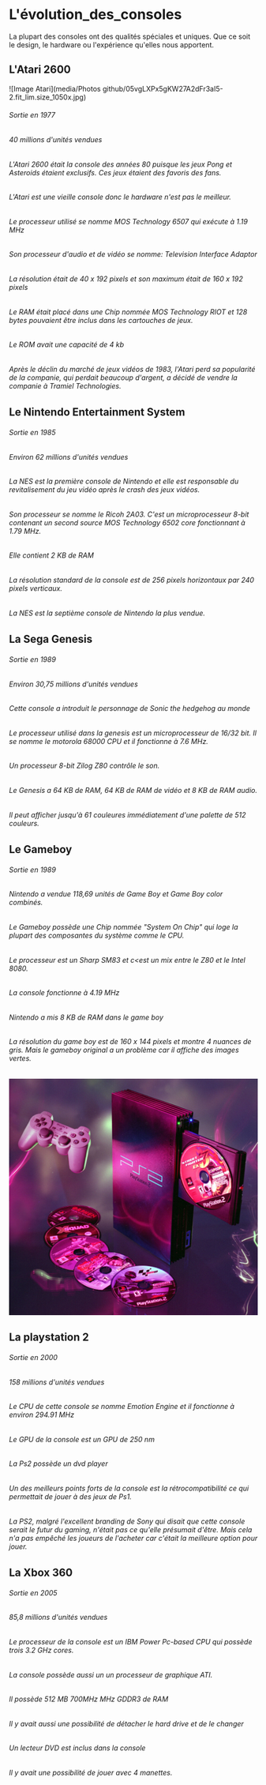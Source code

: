 # L'évolution_des_consoles



La plupart des consoles ont des qualités spéciales et uniques. Que ce soit le design, le hardware ou l'expérience qu'elles nous apportent.



## L'Atari 2600

![Image Atari](media/Photos github/05vgLXPx5gKW27A2dFr3aI5-2.fit_lim.size_1050x.jpg)

###### Sortie en 1977
###### 40 millions d'unités vendues

###### L'Atari 2600 était la console des années 80 puisque les jeux Pong et Asteroids étaient exclusifs. Ces jeux étaient des favoris des fans.

###### L'Atari est une vieille console donc le hardware n'est pas le meilleur.

###### Le processeur utilisé se nomme MOS Technology 6507 qui exécute à 1.19 MHz

###### Son processeur d'audio et de vidéo se nomme: Television Interface Adaptor

###### La résolution était de 40 x 192 pixels et son maximum était de 160 x 192 pixels

###### Le RAM était placé dans une Chip nommée MOS Technology RIOT et 128 bytes pouvaient être inclus dans les cartouches de jeux.

###### Le ROM avait une capacité de 4 kb

###### Après le déclin du marché de jeux vidéos de 1983, l'Atari perd sa popularité de la companie, qui perdait beaucoup d'argent, a décidé de vendre la companie à Tramiel Technologies.


## Le Nintendo Entertainment System

###### Sortie en 1985
###### Environ 62 millions d'unités vendues

###### La NES est la première console de Nintendo et elle est responsable du revitalisement du jeu vidéo après le crash des jeux vidéos.

###### Son processeur se nomme le Ricoh 2A03. C'est un microprocesseur 8-bit contenant un second source MOS Technology 6502 core fonctionnant à 1.79 MHz.

###### Elle contient 2 KB de RAM

###### La résolution standard de la console est de 256 pixels horizontaux par 240 pixels verticaux.

###### La NES est la septième console de Nintendo la plus vendue.

## La Sega Genesis

###### Sortie en 1989
###### Environ 30,75 millions d'unités vendues

###### Cette console a introduit le personnage de Sonic the hedgehog au monde

###### Le processeur utilisé dans la genesis est un microprocesseur de 16/32 bit. Il se nomme le motorola 68000 CPU et il fonctionne à 7.6 MHz.

###### Un processeur 8-bit Zilog Z80 contrôle le son.

###### Le Genesis a 64 KB de RAM, 64 KB de RAM de vidéo et 8 KB de RAM audio.

###### Il peut afficher jusqu'à 61 couleures immédiatement d'une palette de 512 couleurs.

## Le Gameboy

###### Sortie en 1989
###### Nintendo a vendue 118,69 unités de Game Boy et Game Boy color combinés.

###### Le Gameboy possède une Chip nommée "System On Chip" qui loge la plupart des composantes du système comme le CPU.

###### Le processeur est un Sharp SM83 et c<est un mix entre le Z80 et le Intel 8080.

###### La console fonctionne à 4.19 MHz

###### Nintendo a mis 8 KB de RAM dans le game boy

###### La résolution du game boy est de 160 x 144 pixels et montre 4 nuances de gris. Mais le gameboy original a un problème car il affiche des images vertes.

![Image_Ps2](media/05vgLXPx5gKW27A2dFr3aI5-2.fit_lim.size_1050x.jpg)

## La playstation 2

###### Sortie en 2000
###### 158 millions d'unités vendues

###### Le CPU de cette console se nomme Emotion Engine et il fonctionne à environ 294.91 MHz

###### Le GPU de la console est un GPU de 250 nm

###### La Ps2 possède un dvd player

###### Un des meilleurs points forts de la console est la rétrocompatibilité ce qui permettait de jouer à des jeux de Ps1.


###### La PS2, malgré l'excellent branding de Sony qui disait que cette console serait le futur du gaming, n'était pas ce qu'elle présumait d'être. Mais cela n'a pas empêché les joueurs de l'acheter car c'était la meilleure option pour jouer.



## La Xbox 360

###### Sortie en 2005
###### 85,8 millions d'unités vendues

###### Le processeur de la console est un IBM Power Pc-based CPU qui possède trois 3.2 GHz cores.

###### La console possède aussi un un processeur de graphique ATI.

###### Il possède 512 MB 700MHz MHz GDDR3 de RAM

###### Il y avait aussi une possibilité de détacher le hard drive et de le changer 

###### Un lecteur DVD est inclus dans la console

###### Il y avait une possibilité de jouer avec 4 manettes.


